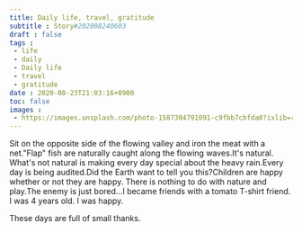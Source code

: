 ```yaml
---
title: Daily life, travel, gratitude
subtitle : Story#202008240603
draft : false
tags :
 - life
 - daily
 - Daily life
 - travel
 - gratitude
date : 2020-08-23T21:03:16+0900
toc: false
images : 
 - https://images.unsplash.com/photo-1587304791091-c9fbb7cbfda0?ixlib=rb-1.2.1&q=80&fm=jpg&crop=entropy&cs=tinysrgb&w=1080&fit=max&ixid=eyJhcHBfaWQiOjE1NTU0OX0
---
```


Sit on the opposite side of the flowing valley and iron the meat with a net."Flap" fish are naturally caught along the flowing waves.It's natural. What's not natural is making every day special about the heavy rain.Every day is being audited.Did the Earth want to tell you this?Children are happy whether or not they are happy. There is nothing to do with nature and play.The enemy is just bored...I became friends with a tomato T-shirt friend. I was 4 years old. I was happy.  

These days are full of small thanks.  



